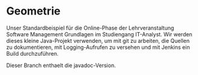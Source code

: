 # Geometrie
Unser Standardbeispiel für die Online-Phase der Lehrveranstaltung 
Software Management Grundlagen im Studiengang IT-Analyst. 
Wir werden dieses kleine Java-Projekt verwenden, um mit git zu arbeiten, 
die Quellen zu dokumentieren, 
mit Logging-Aufrufen zu versehen und mit Jenkins ein Build durchzuführen.

Dieser Branch enthaelt die javadoc-Version.
